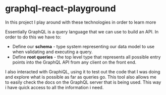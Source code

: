 # graphql-react-playground
In this project I play around with these technologies in order to learn more

Essentially GraphQL is a query language that we can use to build an API. In order to do this
we have to:
 * Define our **schema** -  type system representing our data model to use when validating and executing a query.
 * Define **root queries** - the top level type that represents all possible entry points into the GraphQL API from any client on the front end.
 
 I also interacted with GraphiQL, using it to test out the code that I was doing and explore what is possible as far as queries go. This tool also allows me to easily check the docs on the GraphQL server that is being used. This way i have quick access to all the information i need.
